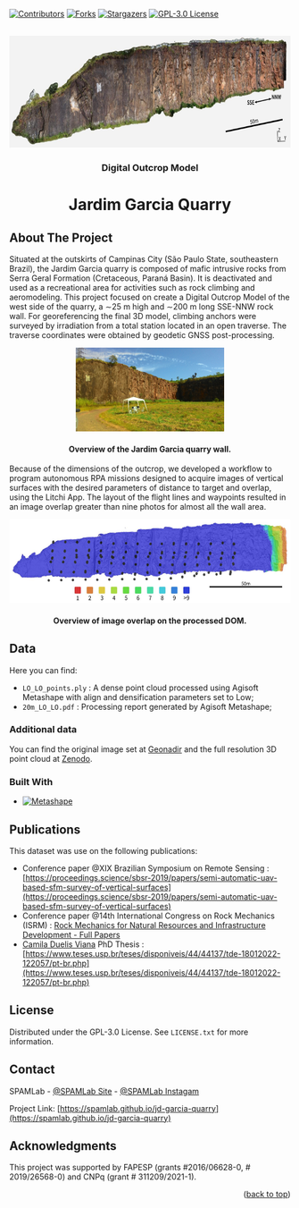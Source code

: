 <!-- Improved compatibility of back to top link: See: https://github.com/othneildrew/Best-README-Template/pull/73 -->
<a name="readme-top"></a>
<!--
*** Thanks for checking out the Best-README-Template. If you have a suggestion
*** that would make this better, please fork the repo and create a pull request
*** or simply open an issue with the tag "enhancement".
*** Don't forget to give the project a star!
*** Thanks again! Now go create something AMAZING! :D
-->



<!-- PROJECT SHIELDS -->
<!--
*** I'm using markdown "reference style" links for readability.
*** Reference links are enclosed in brackets [ ] instead of parentheses ( ).
*** See the bottom of this document for the declaration of the reference variables
*** for contributors-url, forks-url, etc. This is an optional, concise syntax you may use.
*** https://www.markdownguide.org/basic-syntax/#reference-style-links
-->
[![Contributors][contributors-shield]][contributors-url]
[![Forks][forks-shield]][forks-url]
[![Stargazers][stars-shield]][stars-url]
[![GPL-3.0 License][license-shield]][license-url]




<!-- PROJECT LOGO -->
<br />
<div align="center">
  <a href="https://github.com/cdviana/jd-garcia-quarry">
    <img src="images/digital-outcrop-model.png" alt="Outcrop Model" height="200">
  </a>
 
  <h3 align="center">Digital Outcrop Model</h3>
  <h1 align="center">Jardim Garcia Quarry</h3>

</div>



<!-- ABOUT THE PROJECT -->
## About The Project

Situated at the outskirts of Campinas City (São Paulo State, southeastern Brazil), the Jardim Garcia quarry is composed of mafic intrusive rocks from Serra Geral Formation (Cretaceous, Paraná Basin). It is deactivated and used as a recreational area for activities such as rock climbing and aeromodeling. 
This project focused on create a Digital Outcrop Model of the west side of the quarry, a ∼25 m high and ∼200 m long SSE-NNW rock wall. 
For georeferencing the final 3D model, climbing anchors were surveyed by irradiation from a total station located in an open traverse. The traverse coordinates were obtained by geodetic GNSS post-processing.

<div align="center">
  <a href="https://github.com/cdviana/jd-garcia-quarry">
    <img src="images/pedreiragarcia.jpg" alt="Quarry view" height="150">
  </a>
  <h4 align="center">Overview of the Jardim Garcia quarry wall.</h4>
</div>

Because of the dimensions of the outcrop, we developed a workflow to program autonomous RPA missions designed to acquire images of vertical surfaces with the desired parameters of distance to target and overlap, using the Litchi App. The layout of the flight lines and waypoints resulted in an image overlap greater than nine photos for almost all the wall area.

<div align="center">
  <a href="https://github.com/cdviana/jd-garcia-quarry">
    <img src="images/image-overlap.png" alt="Quarry view" height="150">
  </a>
  <h4 align="center">Overview of image overlap on the processed DOM.</h4>
</div>


## Data

Here you can find:
* `LO_LO_points.ply` : A dense point cloud processed using Agisoft Metashape with align and densification parameters set to Low;
* `20m_LO_LO.pdf` : Processing report generated by Agisoft Metashape;

### Additional data

You can find the original image set at [Geonadir](https://geonadir.com/) and the full resolution 3D point cloud at [Zenodo](https://zenodo.org/).

### Built With

* [![Metashape][Metashape.badge]][Metashape-url]



<!-- PUBLICATIONS -->
## Publications

This dataset was use on the following publications:

* Conference paper @XIX Brazilian Symposium on Remote Sensing : [https://proceedings.science/sbsr-2019/papers/semi-automatic-uav-based-sfm-survey-of-vertical-surfaces](https://proceedings.science/sbsr-2019/papers/semi-automatic-uav-based-sfm-survey-of-vertical-surfaces) 
* Conference paper @14th International Congress on Rock Mechanics (ISRM) : [Rock Mechanics for Natural Resources and Infrastructure Development - Full Papers](https://www.routledge.com/Rock-Mechanics-for-Natural-Resources-and-Infrastructure-Development---Full/Fontoura-Rocca-Mendoza/p/book/9780367823177)
* [Camila Duelis Viana](https://github.com/cdviana) PhD Thesis : [https://www.teses.usp.br/teses/disponiveis/44/44137/tde-18012022-122057/pt-br.php](https://www.teses.usp.br/teses/disponiveis/44/44137/tde-18012022-122057/pt-br.php)




<!-- LICENSE -->
## License

Distributed under the GPL-3.0 License. See `LICENSE.txt` for more information.




<!-- CONTACT -->
## Contact

SPAMLab - [@SPAMLab Site](https://spamlab.github.io/) - [@SPAMLab Instagam](https://www.instagram.com/spamlab.iee/)

Project Link: [https://spamlab.github.io/jd-garcia-quarry](https://spamlab.github.io/jd-garcia-quarry)




<!-- ACKNOWLEDGMENTS -->
## Acknowledgments

This project was supported by FAPESP (grants #2016/06628-0, # 2019/26568-0) and CNPq (grant # 311209/2021-1).

<p align="right">(<a href="#readme-top">back to top</a>)</p>



<!-- MARKDOWN LINKS & IMAGES -->
<!-- https://www.markdownguide.org/basic-syntax/#reference-style-links -->
[contributors-shield]: https://img.shields.io/github/contributors/cdviana/jd-garcia-quarry.svg?style=for-the-badge
[contributors-url]: https://github.com/cdviana/jd-garcia-quarry/graphs/contributors
[forks-shield]: https://img.shields.io/github/forks/cdviana/jd-garcia-quarry.svg?style=for-the-badge
[forks-url]: https://github.com/cdviana/jd-garcia-quarry/network/members
[stars-shield]: https://img.shields.io/github/stars/cdviana/jd-garcia-quarry.svg?style=for-the-badge
[stars-url]: https://github.com/cdviana/jd-garcia-quarry/stargazers
[issues-shield]: https://img.shields.io/github/issues/cdviana/jd-garcia-quarry.svg?style=for-the-badge
[issues-url]: https://github.com/cdviana/jd-garcia-quarry/issues
[license-shield]: https://img.shields.io/github/license/cdviana/jd-garcia-quarry.svg?style=for-the-badge
[license-url]: https://github.com/cdviana/jd-garcia-quarry/blob/main/LICENSE
[Metashape.badge]: https://img.shields.io/badge/PROCESSING-Agisoft%20Metashape-blue
[Metashape-url]: https://www.agisoft.com/
